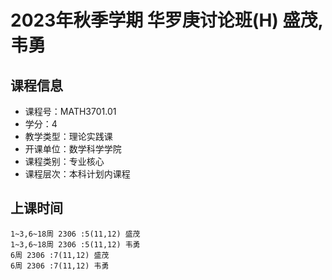 # 2023年秋季学期 华罗庚讨论班(H) 盛茂, 韦勇






## 课程信息

- 课程号：MATH3701.01
- 学分：4
- 教学类型：理论实践课
- 开课单位：数学科学学院
- 课程类别：专业核心
- 课程层次：本科计划内课程

## 上课时间

```
1~3,6~18周 2306 :5(11,12) 盛茂
1~3,6~18周 2306 :5(11,12) 韦勇
6周 2306 :7(11,12) 盛茂
6周 2306 :7(11,12) 韦勇
```

